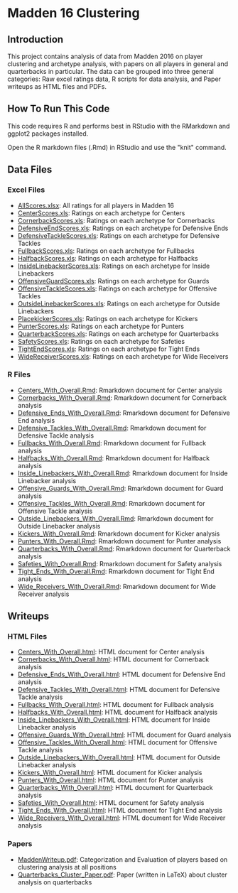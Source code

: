 # Madden 16 Clustering

## Introduction

This project contains analysis of data from Madden 2016 on player clustering and archetype analysis, with papers on all players in general and quarterbacks in particular.
The data can be grouped into three general categories: Raw excel ratings data, R scripts for data analysis, and Paper writeups as HTML files and PDFs.


## How To Run This Code

This code requires R and performs best in RStudio with the RMarkdown and ggplot2 packages installed. 

Open the R markdown files (.Rmd) in RStudio and use the "knit" command.

## Data Files

### Excel Files

* [AllScores.xlsx](AllScores.xlsx): All ratings for all players in Madden 16
* [CenterScores.xls](CenterScores.xls): Ratings on each archetype for Centers
* [CornerbackScores.xls](CornerbackScores.xls): Ratings on each archetype for Cornerbacks
* [DefensiveEndScores.xls](DefensiveEndScores.xls): Ratings on each archetype for Defensive Ends
* [DefensiveTackleScores.xls](DefensiveTackleScores.xls): Ratings on each archetype for Defensive Tackles
* [FullbackScores.xls](FullbackScores.xls): Ratings on each archetype for Fullbacks
* [HalfbackScores.xls](HalfbackScores.xls): Ratings on each archetype for Halfbacks
* [InsideLinebackerScores.xls](InsideLinebackerScores.xls): Ratings on each archetype for Inside Linebackers
* [OffensiveGuardScores.xls](OffensiveGuardScores.xls): Ratings on each archetype for Guards
* [OffensiveTackleScores.xls](OffensiveTackleScores.xls): Ratings on each archetype for Offensive Tackles
* [OutsideLinebackerScores.xls](OutsideLinebackerScores.xls): Ratings on each archetype for Outside Linebackers
* [PlacekickerScores.xls](PlacekickerScores.xls): Ratings on each archetype for Kickers
* [PunterScores.xls](PunterScores.xls): Ratings on each archetype for Punters
* [QuarterbackScores.xls](QuarterbackScores.xls): Ratings on each archetype for Quarterbacks
* [SafetyScores.xls](SafetyScores.xls): Ratings on each archetype for Safeties
* [TightEndScores.xls](TightEndScores.xls): Ratings on each archetype for Tight Ends
* [WideReceiverScores.xls](WideReceiverScores.xls): Ratings on each archetype for Wide Receivers

### R Files

* [Centers_With_Overall.Rmd](Centers_With_Overall.Rmd): Rmarkdown document for Center analysis
* [Cornerbacks_With_Overall.Rmd](Cornerbacks_With_Overall.Rmd): Rmarkdown document for Cornerback analysis
* [Defensive_Ends_With_Overall.Rmd](Defensive_Ends_With_Overall.Rmd): Rmarkdown document for Defensive End analysis
* [Defensive_Tackles_With_Overall.Rmd](Defensive_Tackles_With_Overall.Rmd): Rmarkdown document for Defensive Tackle analysis
* [Fullbacks_With_Overall.Rmd](Fullbacks_With_Overall.Rmd): Rmarkdown document for Fullback analysis
* [Halfbacks_With_Overall.Rmd](Halfbacks_With_Overall.Rmd): Rmarkdown document for Halfback analysis
* [Inside_Linebackers_With_Overall.Rmd](Inside_Linebackers_With_Overall.Rmd): Rmarkdown document for Inside Linebacker analysis
* [Offensive_Guards_With_Overall.Rmd](Offensive_Guards_With_Overall.Rmd): Rmarkdown document for Guard analysis
* [Offensive_Tackles_With_Overall.Rmd](Offensive_Tackles_With_Overall.Rmd): Rmarkdown document for Offensive Tackle analysis
* [Outside_Linebackers_With_Overall.Rmd](Outside_Linebackers_With_Overall.Rmd): Rmarkdown document for Outside Linebacker analysis
* [Kickers_With_Overall.Rmd](Kickers_With_Overall.Rmd): Rmarkdown document for Kicker analysis
* [Punters_With_Overall.Rmd](Punters_With_Overall.Rmd): Rmarkdown document for Punter analysis
* [Quarterbacks_With_Overall.Rmd](Quarterbacks_With_Overall.Rmd): Rmarkdown document for Quarterback analysis
* [Safeties_With_Overall.Rmd](Safeties_With_Overall.Rmd): Rmarkdown document for Safety analysis
* [Tight_Ends_With_Overall.Rmd](Tight_Ends_With_Overall.Rmd): Rmarkdown document for Tight End analysis
* [Wide_Receivers_With_Overall.Rmd](Wide_Receivers_With_Overall.Rmd): Rmarkdown document for Wide Receiver analysis


## Writeups

### HTML Files

* [Centers_With_Overall.html](Centers_With_Overall.html): HTML document for Center analysis
* [Cornerbacks_With_Overall.html](Cornerbacks_With_Overall.html): HTML document for Cornerback analysis
* [Defensive_Ends_With_Overall.html](Defensive_Ends_With_Overall.html): HTML document for Defensive End analysis
* [Defensive_Tackles_With_Overall.html](Defensive_Tackles_With_Overall.html): HTML document for Defensive Tackle analysis
* [Fullbacks_With_Overall.html](Fullbacks_With_Overall.html): HTML document for Fullback analysis
* [Halfbacks_With_Overall.html](Halfbacks_With_Overall.html): HTML document for Halfback analysis
* [Inside_Linebackers_With_Overall.html](Inside_Linebackers_With_Overall.html): HTML document for Inside Linebacker analysis
* [Offensive_Guards_With_Overall.html](Offensive_Guards_With_Overall.html): HTML document for Guard analysis
* [Offensive_Tackles_With_Overall.html](Offensive_Tackles_With_Overall.html): HTML document for Offensive Tackle analysis
* [Outside_Linebackers_With_Overall.html](Outside_Linebackers_With_Overall.html): HTML document for Outside Linebacker analysis
* [Kickers_With_Overall.html](Kickers_With_Overall.html): HTML document for Kicker analysis
* [Punters_With_Overall.html](Punters_With_Overall.html): HTML document for Punter analysis
* [Quarterbacks_With_Overall.html](Quarterbacks_With_Overall.html): HTML document for Quarterback analysis
* [Safeties_With_Overall.html](Safeties_With_Overall.html): HTML document for Safety analysis
* [Tight_Ends_With_Overall.html](Tight_Ends_With_Overall.html): HTML document for Tight End analysis
* [Wide_Receivers_With_Overall.html](Wide_Receivers_With_Overall.html): HTML document for Wide Receiver analysis

### Papers

* [MaddenWriteup.pdf](MaddenWriteup.pdf): Categorization and Evaluation of players based on clustering analysis at all positions
* [Quarterbacks_Cluster_Paper.pdf](Quarterbacks_Cluster_Paper.pdf): Paper (written in LaTeX) about cluster analysis on quarterbacks
